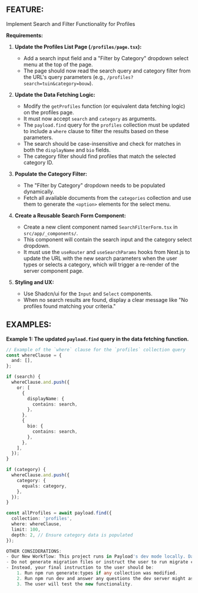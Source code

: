 ## FEATURE:
Implement Search and Filter Functionality for Profiles

**Requirements:**

1.  **Update the Profiles List Page (`/profiles/page.tsx`):**
    - Add a search input field and a "Filter by Category" dropdown select menu at the top of the page.
    - The page should now read the search query and category filter from the URL's query parameters (e.g., `/profiles?search=tuin&category=bouw`).

2.  **Update the Data Fetching Logic:**
    - Modify the `getProfiles` function (or equivalent data fetching logic) on the profiles page.
    - It must now accept `search` and `category` as arguments.
    - The `payload.find` query for the `profiles` collection must be updated to include a `where` clause to filter the results based on these parameters.
    - The search should be case-insensitive and check for matches in both the `displayName` and `bio` fields.
    - The category filter should find profiles that match the selected category ID.

3.  **Populate the Category Filter:**
    - The "Filter by Category" dropdown needs to be populated dynamically.
    - Fetch all available documents from the `categories` collection and use them to generate the `<option>` elements for the select menu.

4.  **Create a Reusable Search Form Component:**
    - Create a new client component named `SearchFilterForm.tsx` in `src/app/_components/`.
    - This component will contain the search input and the category select dropdown.
    - It must use the `useRouter` and `useSearchParams` hooks from Next.js to update the URL with the new search parameters when the user types or selects a category, which will trigger a re-render of the server component page.

5.  **Styling and UX:**
    - Use Shadcn/ui for the `Input` and `Select` components.
    - When no search results are found, display a clear message like "No profiles found matching your criteria."

## EXAMPLES:
**Example 1: The updated `payload.find` query in the data fetching function.**
```typescript
// Example of the `where` clause for the `profiles` collection query
const whereClause = {
  and: [],
};

if (search) {
  whereClause.and.push({
    or: [
      {
        displayName: {
          contains: search,
        },
      },
      {
        bio: {
          contains: search,
        },
      },
    ],
  });
}

if (category) {
  whereClause.and.push({
    category: {
      equals: category,
    },
  });
}

const allProfiles = await payload.find({
  collection: 'profiles',
  where: whereClause,
  limit: 100,
  depth: 2, // Ensure category data is populated
});

OTHER CONSIDERATIONS:
- Our New Workflow: This project runs in Payload's dev mode locally. Database synchronization happens automatically when starting the server with npm run dev.
- Do not generate migration files or instruct the user to run migrate commands.
- Instead, your final instruction to the user should be:
    1. Run npm run generate:types if any collection was modified.
    2. Run npm run dev and answer any questions the dev server might ask in the terminal.
    3. The user will test the new functionality.

